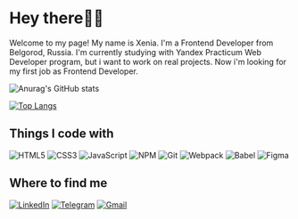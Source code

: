 # Hey there👋🏼
Welcome to my page!
My name is Xenia. I'm a Frontend Developer from  Belgorod, Russia. I'm currently studying with Yandex Practicum Web Developer program, but i want to work on real projects.
Now i'm looking for my first job as Frontend Developer.

![Anurag's GitHub stats](https://github-readme-stats.vercel.app/api?username=madey-kv&hide=contribs,prs&theme=graywhite)

[![Top Langs](https://github-readme-stats.vercel.app/api/top-langs/?username=madey-kv)](https://github.com/madey-kv?tab=repositories)

## Things I code with
![HTML5](https://img.shields.io/badge/html5-%23E34F26.svg?style=for-the-badge&logo=html5&logoColor=white)
![CSS3](https://img.shields.io/badge/css3-%231572B6.svg?style=for-the-badge&logo=css3&logoColor=white)
![JavaScript](https://img.shields.io/badge/javascript-%23323330.svg?style=for-the-badge&logo=javascript&logoColor=%23F7DF1E)
![NPM](https://img.shields.io/badge/NPM-%23000000.svg?style=for-the-badge&logo=npm&logoColor=white)
![Git](https://img.shields.io/badge/git-%23F05033.svg?style=for-the-badge&logo=git&logoColor=white)
![Webpack](https://img.shields.io/badge/webpack-%238DD6F9.svg?style=for-the-badge&logo=webpack&logoColor=black)
![Babel](https://img.shields.io/badge/Babel-F9DC3e?style=for-the-badge&logo=babel&logoColor=black)
![Figma](https://img.shields.io/badge/figma-%23F24E1E.svg?style=for-the-badge&logo=figma&logoColor=white)

## Where to find me
<a href = "https://www.linkedin.com/in/xenia-m-9aa259240/">![LinkedIn](https://img.shields.io/badge/linkedin-%230077B5.svg?style=for-the-badge&logo=linkedin&logoColor=white)</a>
<a href = "https://t.me/xeniama_99">![Telegram](https://img.shields.io/badge/Telegram-2CA5E0?style=for-the-badge&logo=telegram&logoColor=white)</a>
<a href = "mailto:madey1999@gmail.com">![Gmail](https://img.shields.io/badge/Gmail-D14836?style=for-the-badge&logo=gmail&logoColor=white)</a>

